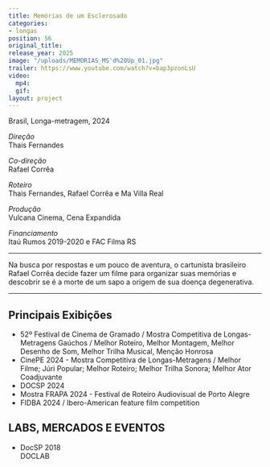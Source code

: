 ```yaml
---
title: Memórias de um Esclerosado
categories:
- longas
position: 56
original_title: 
release_year: 2025
image: "/uploads/MEMORIAS_MS'd%20Up_01.jpg"
trailer: https://www.youtube.com/watch?v=bap3pzonLsU
video:
  mp4: 
  gif: 
layout: project
---
```


Brasil, Longa-metragem, 2024

*Direção*\
Thais Fernandes

*Co-direção*\
Rafael Corrêa

*Roteiro*\
Thais Fernandes, Rafael Corrêa e Ma Villa Real

*Produção*\
Vulcana Cinema, Cena Expandida

*Financiamento*\
Itaú Rumos 2019-2020 e FAC Filma RS

---

Na busca por respostas e um pouco de aventura, o cartunista brasileiro Rafael Corrêa decide fazer um filme para organizar suas memórias e descobrir se é a morte de um sapo a origem de sua doença degenerativa.

---

## Principais Exibições

* 52º Festival de Cinema de Gramado / Mostra Competitiva de Longas-Metragens Gaúchos / Melhor Roteiro, Melhor Montagem, Melhor Desenho de Som, Melhor Trilha Musical, Menção Honrosa
* CinePE 2024 - Mostra Competitiva de Longas-Metragens / Melhor Filme; Júri Popular; Melhor Roteiro; Melhor Trilha Sonora; Melhor Ator Coadjuvante
* DOCSP 2024
* Mostra FRAPA 2024 - Festival de Roteiro Audiovisual de Porto Alegre
* FIDBA 2024 / Ibero-American feature film competition

## LABS, MERCADOS E EVENTOS

* DocSP 2018\
  DOCLAB
